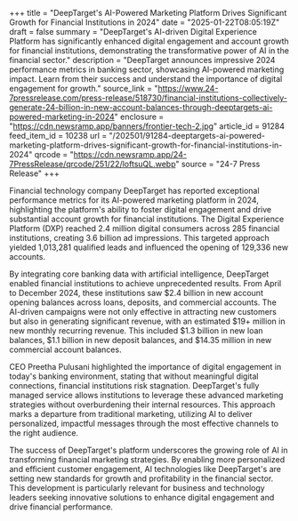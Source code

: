 +++
title = "DeepTarget's AI-Powered Marketing Platform Drives Significant Growth for Financial Institutions in 2024"
date = "2025-01-22T08:05:19Z"
draft = false
summary = "DeepTarget's AI-driven Digital Experience Platform has significantly enhanced digital engagement and account growth for financial institutions, demonstrating the transformative power of AI in the financial sector."
description = "DeepTarget announces impressive 2024 performance metrics in banking sector, showcasing AI-powered marketing impact. Learn from their success and understand the importance of digital engagement for growth."
source_link = "https://www.24-7pressrelease.com/press-release/518730/financial-institutions-collectively-generate-24-billion-in-new-account-balances-through-deeptargets-ai-powered-marketing-in-2024"
enclosure = "https://cdn.newsramp.app/banners/frontier-tech-2.jpg"
article_id = 91284
feed_item_id = 10238
url = "/202501/91284-deeptargets-ai-powered-marketing-platform-drives-significant-growth-for-financial-institutions-in-2024"
qrcode = "https://cdn.newsramp.app/24-7PressRelease/qrcode/251/22/loftsuQL.webp"
source = "24-7 Press Release"
+++

<p>Financial technology company DeepTarget has reported exceptional performance metrics for its AI-powered marketing platform in 2024, highlighting the platform's ability to foster digital engagement and drive substantial account growth for financial institutions. The Digital Experience Platform (DXP) reached 2.4 million digital consumers across 285 financial institutions, creating 3.6 billion ad impressions. This targeted approach yielded 1,013,281 qualified leads and influenced the opening of 129,336 new accounts.</p><p>By integrating core banking data with artificial intelligence, DeepTarget enabled financial institutions to achieve unprecedented results. From April to December 2024, these institutions saw $2.4 billion in new account opening balances across loans, deposits, and commercial accounts. The AI-driven campaigns were not only effective in attracting new customers but also in generating significant revenue, with an estimated $19+ million in new monthly recurring revenue. This included $1.3 billion in new loan balances, $1.1 billion in new deposit balances, and $14.35 million in new commercial account balances.</p><p>CEO Preetha Pulusani highlighted the importance of digital engagement in today's banking environment, stating that without meaningful digital connections, financial institutions risk stagnation. DeepTarget's fully managed service allows institutions to leverage these advanced marketing strategies without overburdening their internal resources. This approach marks a departure from traditional marketing, utilizing AI to deliver personalized, impactful messages through the most effective channels to the right audience.</p><p>The success of DeepTarget's platform underscores the growing role of AI in transforming financial marketing strategies. By enabling more personalized and efficient customer engagement, AI technologies like DeepTarget's are setting new standards for growth and profitability in the financial sector. This development is particularly relevant for business and technology leaders seeking innovative solutions to enhance digital engagement and drive financial performance.</p>